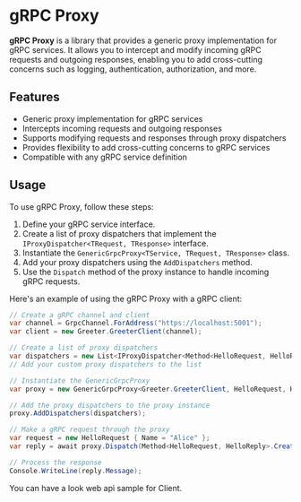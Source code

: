 # gRPC Proxy

**gRPC Proxy** is a library that provides a generic proxy implementation for gRPC services. It allows you to intercept and modify incoming gRPC requests and outgoing responses, enabling you to add cross-cutting concerns such as logging, authentication, authorization, and more.

## Features

- Generic proxy implementation for gRPC services
- Intercepts incoming requests and outgoing responses
- Supports modifying requests and responses through proxy dispatchers
- Provides flexibility to add cross-cutting concerns to gRPC services
- Compatible with any gRPC service definition


## Usage

To use gRPC Proxy, follow these steps:

1. Define your gRPC service interface.
2. Create a list of proxy dispatchers that implement the `IProxyDispatcher<TRequest, TResponse>` interface.
3. Instantiate the `GenericGrpcProxy<TService, TRequest, TResponse>` class.
4. Add your proxy dispatchers using the `AddDispatchers` method.
5. Use the `Dispatch` method of the proxy instance to handle incoming gRPC requests.

Here's an example of using the gRPC Proxy with a gRPC client:

```csharp
// Create a gRPC channel and client
var channel = GrpcChannel.ForAddress("https://localhost:5001");
var client = new Greeter.GreeterClient(channel);

// Create a list of proxy dispatchers
var dispatchers = new List<IProxyDispatcher<Method<HelloRequest, HelloReply>, HelloReply>>();
// Add your custom proxy dispatchers to the list

// Instantiate the GenericGrpcProxy
var proxy = new GenericGrpcProxy<Greeter.GreeterClient, HelloRequest, HelloReply>();

// Add the proxy dispatchers to the proxy instance
proxy.AddDispatchers(dispatchers);

// Make a gRPC request through the proxy
var request = new HelloRequest { Name = "Alice" };
var reply = await proxy.Dispatch(Method<HelloRequest, HelloReply>.Create(call => client.SayHelloAsync(call.Request, call.Headers, call.CancellationToken)), request, context);

// Process the response
Console.WriteLine(reply.Message);
```

You can have a look web api sample for Client.



